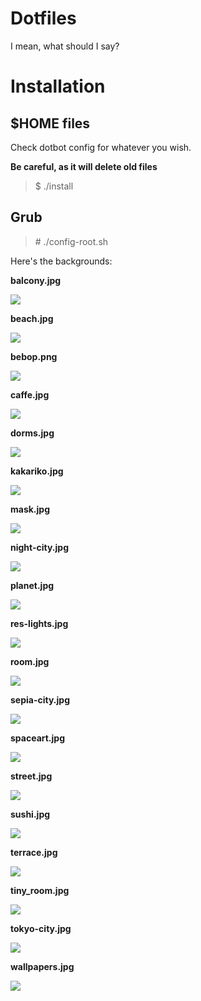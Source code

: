 # Dotfiles

I mean, what should I say?

# Installation

## $HOME files

Check dotbot config for whatever you wish.

**Be careful, as it will delete old files**

> $ ./install

## Grub

> \# ./config-root.sh

Here's the backgrounds:

**balcony.jpg**

![](backgrounds/balcony.jpg)

**beach.jpg**

![](backgrounds/beach.jpg)

**bebop.png**

![](backgrounds/bebop.png)

**caffe.jpg**

![](backgrounds/caffe.jpg)

**dorms.jpg**

![](backgrounds/dorms.jpg)

**kakariko.jpg**

![](backgrounds/kakariko.jpg)

**mask.jpg**

![](backgrounds/mask.jpg)

**night-city.jpg**

![](backgrounds/night-city.jpg)

**planet.jpg**

![](backgrounds/planet.jpg)

**res-lights.jpg**

![](backgrounds/res-lights.jpg)

**room.jpg**

![](backgrounds/room.jpg)

**sepia-city.jpg**

![](backgrounds/sepia-city.jpg)

**spaceart.jpg**

![](backgrounds/spaceart.jpg)

**street.jpg**

![](backgrounds/street.jpg)

**sushi.jpg**

![](backgrounds/sushi.jpg)

**terrace.jpg**

![](backgrounds/terrace.jpg)

**tiny_room.jpg**

![](backgrounds/tiny_room.jpg)

**tokyo-city.jpg**

![](backgrounds/tokyo-city.jpg)

**wallpapers.jpg**

![](backgrounds/wallpapers.jpg)

